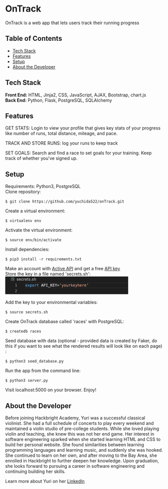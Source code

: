 # OnTrack

OnTrack is a web app that lets users track their running progress

## Table of Contents

* [Tech Stack](#techstack)
* [Features](#features)
* [Setup](#setup)
* [About the Developer](#developer)

## <a name="techstack"></a>Tech Stack
__Front End:__ HTML, Jinja2, CSS, JavaScript, AJAX, Bootstrap, chart.js<br/>
__Back End:__ Python, Flask, PostgreSQL, SQLAlchemy

## <a name="features"></a>Features
GET STATS: Login to view your profile that gives key stats of your progress like number of runs, total distance, mileage, and pace.  

TRACK AND STORE RUNS: log your runs to keep track 

SET GOALS: Search and find a race to set goals for your training. Keep track of whether you've signed up.
## <a name="setup"></a>Setup
Requirements:
Python3, PostgreSQL
<br>
Clone repository:
```
$ git clone https://github.com/yuchida522/onTrack.git
```

Create a virtual environment:
```
$ virtualenv env
```

Activate the virtual environment:
```
$ source env/bin/activate
```

Install dependencies:
```
$ pip3 install -r requirements.txt
```

Make an account with [Active API](https://developer.active.com/docs/read/v2_Activity_API_Search) and get a free [API key](https://developer.active.com/member/register) <br>
Store the key in a file named 'secrets.sh':<br>
![Secret](/static/ReadMe/secret_key.png)

Add the key to your environmental variables:
```
$ source secrets.sh
```

Create OnTrack database called 'races' with PostgreSQL:
```
$ createdb races
```

Seed database with data (optional - provided data is created by Faker, do this if you want to see what the rendered results will look like on each page) :
```
$ python3 seed_database.py
```

Run the app from the command line:
```
$ python3 server.py
```

Visit localhost:5000 on your browser. Enjoy!

## <a name="developer"></a>About the Developer

Before joining Hackbright Academy, Yuri was a successful classical violinist.  She had a full schedule of concerts to play every weekend and maintained a violin studio of pre-college students.  While she loved playing violin and teaching, she knew this was not her end game.  Her interest in software engineering sparked when she started learning HTML and CSS to build her personal website. She found similarities between learning programming languages and learning music, and suddenly she was hooked.  She continued to learn on her own, and after moving to the Bay Area, she enrolled in Hackbright to further deepen her knowledge.  Upon graduation, she looks forward to pursuing a career in software engineering and continuing building her skills.

Learn more about Yuri on her <a href="https://www.linkedin.com/in/yuri-uchida/">LinkedIn</a>